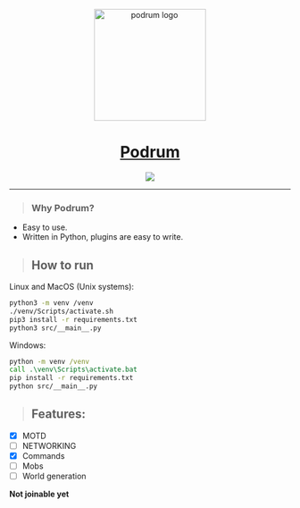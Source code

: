 <p id="app-name" align="center">
	<img width="200" height="200" src="https://avatars0.githubusercontent.com/u/64708306?s=200&v=4" title="Podrum" alt="podrum logo" styles="border-radius: 50%;"/>
</p>
<h1 align="center"><a href="https://github.com/Podrum/Podrum">Podrum</a></h1>

<div align="center">
    <a href="https://discord.gg/SGWCwd6"><img src="https://img.shields.io/discord/705730982338101280?style=flat-square"/></a>
</div>
<hr/>

> ### Why Podrum?
- Easy to use.
- Written in Python, plugins are easy to write.

> ## How to run
Linux and MacOS (Unix systems):
```sh
python3 -m venv /venv
./venv/Scripts/activate.sh
pip3 install -r requirements.txt
python3 src/__main__.py
```
Windows:
```bat
python -m venv /venv
call .\venv\Scripts\activate.bat
pip install -r requirements.txt
python src/__main__.py
```


> ## Features:
- [x] MOTD
- [ ] NETWORKING
- [x] Commands
- [ ] Mobs
- [ ] World generation

**Not joinable yet**

